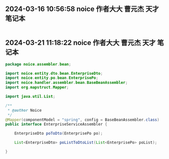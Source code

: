 ## 2024-03-16 10:56:58 noice 作者大大 曹元杰 天才 笔记本

```java
```

## 2024-03-21 11:18:22 noice 作者大大 曹元杰 天才 笔记本

```java
package noice.assembler.bean;

import noice.entity.dto.bean.EnterpriseDto;
import noice.entity.po.bean.EnterprisePo;
import noice.handler.assembler.bean.BaseBeanAssembler;
import org.mapstruct.Mapper;

import java.util.List;

/**
 * @author Noice
 */
@Mapper(componentModel = "spring", config = BaseBeanAssembler.class)
public interface EnterpriseServiceAssembler {

    EnterpriseDto poToDto(EnterprisePo po);

    List<EnterpriseDto> poListToDtoList(List<EnterprisePo> poList);

}
```
